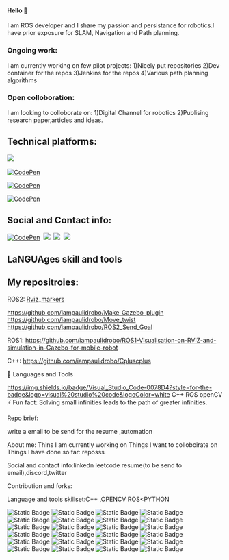 #### Hello 👋
I am ROS developer and I share my passion and persistance for robotics.I have prior exposure for SLAM, Navigation and Path planning.
### Ongoing work:
I am currently working on few pilot projects:
    1)Nicely put repositories
    2)Dev container for the repos
    3)Jenkins for the repos
    4)Various path planning algorithms

### Open colloboration:
I am looking to colloborate on:
1)Digital Channel for robotics
2)Publising research paper,articles and ideas.

## Technical platforms:

<a href="https://codepen.io/YuriDevAT"><img src="https://img.shields.io/badge/Linux-FCC624?style=for-the-badge&logo=linux&logoColor=black" /></a>&nbsp;

<a href="https://codepen.io/YuriDevAT"><img src="https://img.shields.io/badge/Blogger-FF5722?style=for-the-badge&logo=blogger&logoColor=white" alt="CodePen" /></a>&nbsp;

<a href="https://codepen.io/YuriDevAT"><img src="https://img.shields.io/badge/Gmail-D14836?style=for-the-badge&logo=gmail&logoColor=white" alt="CodePen" /></a>&nbsp;

<a href="https://codepen.io/YuriDevAT"><img src="https://img.shields.io/badge/Gmail-D14836?style=for-the-badge&logo=gmail&logoColor=white" alt="CodePen" /></a>&nbsp;

## Social and Contact info:
<a href="https://codepen.io/YuriDevAT"><img src="https://img.shields.io/badge/Gmail-D14836?style=for-the-badge&logo=gmail&logoColor=white" alt="CodePen" /></a>&nbsp;
<a href="https://www.linkedin.com/in/iampaulidrobo/"><img src="https://img.shields.io/badge/LinkedIn-0077B5?style=for-the-badge&logo=linkedin&logoColor=white" /></a>&nbsp;
<a href="https://www.linkedin.com/in/iampaulidrobo/"><img src="https://img.shields.io/badge/Discord-7289DA?style=for-the-badge&logo=discord&logoColor=white" /></a>&nbsp;
<a href="https://www.linkedin.com/in/iampaulidrobo/"><img src="https://img.shields.io/badge/Twitter-1DA1F2?style=for-the-badge&logo=twitter&logoColor=white" /></a>&nbsp;

## LaNGUAges skill and tools


## My repositroies:

ROS2:
<a href="https://github.com/iampaulidrobo/rviz_markers">Rviz_markers</a>

https://github.com/iampaulidrobo/Make_Gazebo_plugin
https://github.com/iampaulidrobo/Move_twist
https://github.com/iampaulidrobo/ROS2_Send_Goal

ROS1:
https://github.com/iampaulidrobo/ROS1-Visualisation-on-RVIZ-and-simulation-in-Gazebo-for-mobile-robot




C++:
https://github.com/iampaulidrobo/Cpluscplus


💼 Languages and Tools

https://img.shields.io/badge/Visual_Studio_Code-0078D4?style=for-the-badge&logo=visual%20studio%20code&logoColor=white
C++
ROS
openCV
⚡ Fun fact: Solving small infinities leads to the path of greater infinities.

Repo brief:


write a email to be send for the resume ,automation

About me:
Thins I am currently working on
Things I want to colloboirate on
Things I have done so far: reposss

Social and contact info:linkedn leetcode resume(to be send to email),discord,twitter


Contribution and forks:

Language and tools skillset:C++ ,OPENCV ROS<PYTHON




<img alt="Static Badge" src="">


<img alt="Static Badge" src="https://img.shields.io/badge/-LeetCode-FFA116?style=for-the-badge&logo=LeetCode&logoColor=black">




<img alt="Static Badge" src="">


<img alt="Static Badge" src="">


<img alt="Static Badge" src="https://img.shields.io/badge/Blogger-FF5722?style=for-the-badge&logo=blogger&logoColor=white">
<img alt="Static Badge" src="https://img.shields.io/badge/Medium-12100E?style=for-the-badge&logo=medium&logoColor=white">
<img alt="Static Badge" src="https://img.shields.io/badge/YouTube-FF0000?style=for-the-badge&logo=youtube&logoColor=white">
<img alt="Static Badge" src="https://img.shields.io/badge/Python-3776AB?style=for-the-badge&logo=python&logoColor=white">
<img alt="Static Badge" src="https://img.shields.io/badge/C%2B%2B-00599C?style=for-the-badge&logo=c%2B%2B&logoColor=white">


<img alt="Static Badge" src="https://img.shields.io/badge/Visual_Studio_Code-0078D4?style=for-the-badge&logo=visual%20studio%20code&logoColor=white">
<img alt="Static Badge" src="https://img.shields.io/badge/Miro-050038?style=for-the-badge&logo=Miro&logoColor=white">
<img alt="Static Badge" src="https://img.shields.io/badge/UpWork-6FDA44?style=for-the-badge&logo=Upwork&logoColor=white">
<img alt="Static Badge" src="http://unmaintained.tech/badge.svg">
<img alt="Static Badge" src="https://img.shields.io/badge/Maintained%3F-yes-green.svg">
<img alt="Static Badge" src="https://img.shields.io/badge/Maintained%3F-no-red.svg">
<img alt="Static Badge" src="https://img.shields.io/website-up-down-green-red/http/monip.org.svg website:http://monip.org">
<img alt="Static Badge" src="https://img.shields.io/website-up-down-green-red/http/cv.lbesson.qc.to.svg Website: http://cv.lbesson.qc.to/">

<img alt="Static Badge" src="http://ForTheBadge.com/images/badges/made-with-python.svg">
<img alt="Static Badge" src="https://img.shields.io/badge/Made%20for-VSCode-1f425f.svg">

<img alt="Static Badge" src="https://img.shields.io/github/forks/{username}/{repo-name}.svg">
<img alt="Static Badge" src="https://img.shields.io/github/stars/{username}/{repo-name}.svg">
<img alt="Static Badge" src="https://img.shields.io/github/watchers/{username}/{repo-name}.svg">
<img alt="Static Badge" src="https://img.shields.io/github/downloads/{username}/{repo-name}/total.svg">

<img alt="Static Badge" src="https://badge-size.herokuapp.com/{username}/{repo}/{branch}/{filename}">





